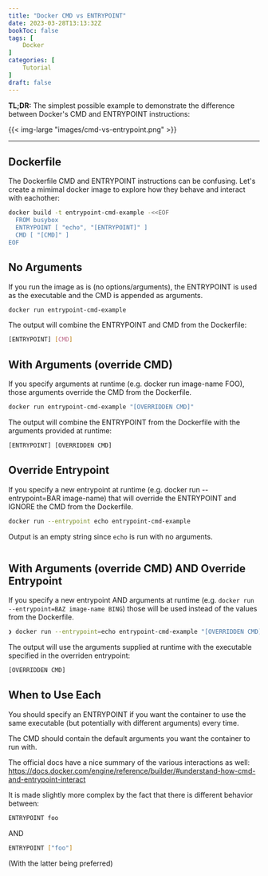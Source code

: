 ```yaml
---
title: "Docker CMD vs ENTRYPOINT"
date: 2023-03-28T13:13:32Z
bookToc: false
tags: [
    Docker
]
categories: [
    Tutorial
]
draft: false
---
```


**TL;DR:** The simplest possible example to demonstrate the difference between Docker's CMD and ENTRYPOINT instructions:

{{< img-large "images/cmd-vs-entrypoint.png" >}}

<!--more--> 
---

## Dockerfile

The Dockerfile CMD and ENTRYPOINT instructions can be confusing. Let's create a mimimal docker image to explore how they behave and interact with eachother:

```Bash
docker build -t entrypoint-cmd-example -<<EOF 
  FROM busybox 
  ENTRYPOINT [ "echo", "[ENTRYPOINT]" ]
  CMD [ "[CMD]" ]
EOF 
```

## No Arguments

If you run the image as is (no options/arguments), the ENTRYPOINT is used as the executable and the CMD is appended as arguments.

```bash
docker run entrypoint-cmd-example 
```

The output will combine the ENTRYPOINT and CMD from the Dockerfile: 
```bash
[ENTRYPOINT] [CMD]
```

## With Arguments (override CMD)

If you specify arguments at runtime (e.g. docker run image-name FOO), those arguments override the CMD from the Dockerfile.

```bash
docker run entrypoint-cmd-example "[OVERRIDDEN CMD]" 
```

The output will combine the ENTRYPOINT from the Dockerfile with the arguments provided at runtime:

```bash
[ENTRYPOINT] [OVERRIDDEN CMD] 
```

## Override Entrypoint

If you specify a new entrypoint at runtime (e.g. docker run --entrypoint=BAR image-name) that will override the ENTRYPOINT and IGNORE the CMD from the Dockerfile.

```bash
docker run --entrypoint echo entrypoint-cmd-example 
```

Output is an empty string since `echo` is run with no arguments.
```bash

```

## With Arguments (override CMD) AND Override Entrypoint

If you specify a new entrypoint AND arguments at runtime (e.g. `docker run --entrypoint=BAZ image-name BING`) those will be used instead of the values from the Dockerfile.

```bash
❯ docker run --entrypoint=echo entrypoint-cmd-example "[OVERRIDDEN CMD]" 
```

The output will use the arguments supplied at runtime with the executable specified in the overriden entrypoint:

```bash
[OVERRIDDEN CMD] 
```

## When to Use Each

You should specify an ENTRYPOINT if you want the container to use the same executable (but potentially with different arguments) every time.

The CMD should contain the default arguments you want the container to run with.

The official docs have a nice summary of the various interactions as well: https://docs.docker.com/engine/reference/builder/#understand-how-cmd-and-entrypoint-interact

It is made slightly more complex by the fact that there is different behavior between:

```bash
ENTRYPOINT foo
```

AND 

```bash
ENTRYPOINT ["foo"]
```

(With the latter being preferred)